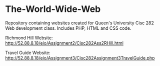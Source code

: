 # The-World-Wide-Web
Repository containing websites created for Queen's University Cisc 282 Web development class. Includes PHP, HTML and CSS code.

Richmond Hill Website: http://52.88.8.18/eio/Assignment2/Cisc282Ass2RHill.html

Travel Guide Website: http://52.88.8.18/eio/Assignment3/Cisc282Assignment3TravelGuide.php
